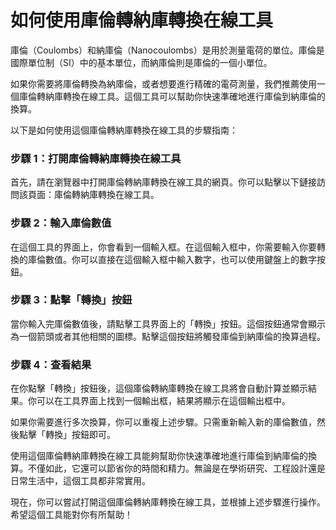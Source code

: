 如何使用庫倫轉納庫轉換在線工具
===============

庫倫（Coulombs）和納庫倫（Nanocoulombs）是用於測量電荷的單位。庫倫是國際單位制（SI）中的基本單位，而納庫倫則是庫倫的一個小單位。

如果你需要將庫倫轉換為納庫倫，或者想要進行精確的電荷測量，我們推薦使用一個庫倫轉納庫轉換在線工具。這個工具可以幫助你快速準確地進行庫倫到納庫倫的換算。

以下是如何使用這個庫倫轉納庫轉換在線工具的步驟指南：

### 步驟 1：打開庫倫轉納庫轉換在線工具

首先，請在瀏覽器中打開庫倫轉納庫轉換在線工具的網頁。你可以點擊以下鏈接訪問該頁面：庫倫轉納庫轉換在線工具。

### 步驟 2：輸入庫倫數值

在這個工具的界面上，你會看到一個輸入框。在這個輸入框中，你需要輸入你要轉換的庫倫數值。你可以直接在這個輸入框中輸入數字，也可以使用鍵盤上的數字按鈕。

### 步驟 3：點擊「轉換」按鈕

當你輸入完庫倫數值後，請點擊工具界面上的「轉換」按鈕。這個按鈕通常會顯示為一個箭頭或者其他相關的圖標。點擊這個按鈕將觸發庫倫到納庫倫的換算過程。

### 步驟 4：查看結果

在你點擊「轉換」按鈕後，這個庫倫轉納庫轉換在線工具將會自動計算並顯示結果。你可以在工具界面上找到一個輸出框，結果將顯示在這個輸出框中。

如果你需要進行多次換算，你可以重複上述步驟。只需重新輸入新的庫倫數值，然後點擊「轉換」按鈕即可。

使用這個庫倫轉納庫轉換在線工具能夠幫助你快速準確地進行庫倫到納庫倫的換算。不僅如此，它還可以節省你的時間和精力。無論是在學術研究、工程設計還是日常生活中，這個工具都非常實用。

現在，你可以嘗試打開這個庫倫轉納庫轉換在線工具，並根據上述步驟進行操作。希望這個工具能對你有所幫助！